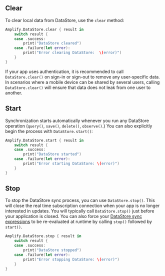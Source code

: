 ## Clear

To clear local data from DataStore, use the `clear` method:

```swift
Amplify.DataStore.clear { result in
    switch result {
    case .success:
        print("DataStore cleared")
    case .failure(let error):
        print("Error clearing DataStore:  \(error)")
    }
}
```

<amplify-callout>

If your app uses authentication, it is recommended to call `DataStore.clear()` on sign-in or sign-out to remove any user-specific data. In scenarios where a mobile device can be shared by several users, calling `DataStore.clear()` will ensure that data does not leak from one user to another.

</amplify-callout>

## Start

Synchronization starts automatically whenever you run any DataStore operation (`query()`, `save()`, `delete()`, `observe()`.) You can also explicitly begin the process with `DataStore.start()`:

```swift
Amplify.DataStore.start { result in
    switch result {
    case .success:
        print("DataStore started")
    case .failure(let error):
        print("Error starting DataStore: \(error)")
    }
}
```

## Stop

To stop the DataStore sync process, you can use `DataStore.stop()`.  This will close the real time subscription connection when your app is no longer interested in updates. You will typically call `DataStore.stop()` just before your application is closed.  You can also force your [DataStore sync expressions](~/lib/datastore/sync.md) to be re-evaluated at runtime by calling `stop()` followed by `start()`.

```swift
Amplify.DataStore.stop { result in
    switch result {
    case .success:
        print("DataStore stopped")
    case .failure(let error):
        print("Error stopping DataStore: \(error)")
    }
}
```
